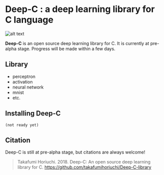 # Deep-C : a deep learning library for C language
![alt text](https://github.com/takafumihoriuchi/Deep-C-library/blob/master/images/hokusai040_main_logo2.png)

**Deep-C** is an open source deep learning library for C. It is currently at pre-alpha stage. Progress will be made within a few days.

## Library
- perceptron
- activation
- neural network
- mnist
- etc.

## Installing Deep-C
`(not ready yet)`

## Citation
Deep-C is still at pre-alpha stage, but citations are always welcome!
> Takafumi Horiuchi. 2018. Deep-C: An open source deep learning library for C. https://github.com/takafumihoriuchi/Deep-C-library